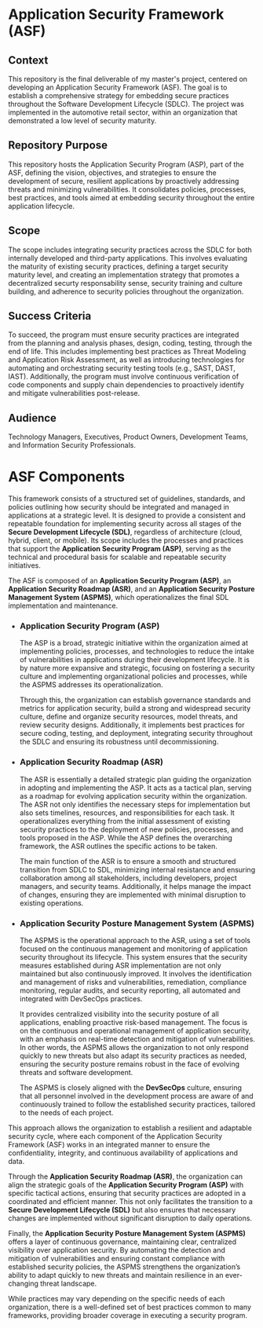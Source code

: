 # Application Security Framework (ASF)

## Context

This repository is the final deliverable of my master's project, centered on developing an Application Security Framework (ASF). The goal is to establish a comprehensive strategy for embedding secure practices throughout the Software Development Lifecycle (SDLC). The project was implemented in the automotive retail sector, within an organization that demonstrated a low level of security maturity.

## Repository Purpose

This repository hosts the Application Security Program (ASP), part of the ASF, defining the vision, objectives, and strategies to ensure the development of secure, resilient applications by proactively addressing threats and minimizing vulnerabilities. It consolidates policies, processes, best practices, and tools aimed at embedding security throughout the entire application lifecycle. 

## Scope

The scope includes integrating security practices across the SDLC for both internally developed and third-party applications. This involves evaluating the maturity of existing security practices, defining a target security maturity level, and creating an implementation strategy that promotes a decentralized securty responsability sense, security training and culture building, and adherence to security policies throughout the organization.

## Success Criteria

To succeed, the program must ensure security practices are integrated from the planning and analysis phases, design, coding, testing, through the end of life. This includes implementing best practices as Threat Modeling and Application Risk Assessment, as well as introducing technologies for automating and orchestrating security testing tools (e.g., SAST, DAST, IAST). Additionally, the program must involve continuous verification of code components and supply chain dependencies to proactively identify and mitigate vulnerabilities post-release.

## Audience

Technology Managers, Executives, Product Owners, Development Teams, and Information Security Professionals.

# ASF Components

This framework consists of a structured set of guidelines, standards, and policies outlining how security should be integrated and managed in applications at a strategic level. It is designed to provide a consistent and repeatable foundation for implementing security across all stages of the **Secure Development Lifecycle (SDL)**, regardless of architecture (cloud, hybrid, client, or mobile). Its scope includes the processes and practices that support the **Application Security Program (ASP)**, serving as the technical and procedural basis for scalable and repeatable security initiatives.

The ASF is composed of an **Application Security Program (ASP)**, an **Application Security Roadmap (ASR)**, and an **Application Security Posture Management System (ASPMS)**, which operationalizes the final SDL implementation and maintenance.

- ### Application Security Program (ASP)

    The ASP is a broad, strategic initiative within the organization aimed at implementing policies, processes, and technologies to reduce the intake of vulnerabilities in applications during their development lifecycle. It is by nature more expansive and strategic, focusing on fostering a security culture and implementing organizational policies and processes, while the ASPMS addresses its operationalization.
    
    Through this, the organization can establish governance standards and metrics for application security, build a strong and widespread security culture, define and organize security resources, model threats, and review security designs. Additionally, it implements best practices for secure coding, testing, and deployment, integrating security throughout the SDLC and ensuring its robustness until decommissioning.

- ### Application Security Roadmap (ASR)

    The ASR is essentially a detailed strategic plan guiding the organization in adopting and implementing the ASP. It acts as a tactical plan, serving as a roadmap for evolving application security within the organization. The ASR not only identifies the necessary steps for implementation but also sets timelines, resources, and responsibilities for each task. It operationalizes everything from the initial assessment of existing security practices to the deployment of new policies, processes, and tools proposed in the ASP. While the ASP defines the overarching framework, the ASR outlines the specific actions to be taken.

    The main function of the ASR is to ensure a smooth and structured transition from SDLC to SDL, minimizing internal resistance and ensuring collaboration among all stakeholders, including developers, project managers, and security teams. Additionally, it helps manage the impact of changes, ensuring they are implemented with minimal disruption to existing operations.

- ### Application Security Posture Management System (ASPMS)

    The ASPMS is the operational approach to the ASR, using a set of tools focused on the continuous management and monitoring of application security throughout its lifecycle. This system ensures that the security measures established during ASR implementation are not only maintained but also continuously improved. It involves the identification and management of risks and vulnerabilities, remediation, compliance monitoring, regular audits, and security reporting, all automated and integrated with DevSecOps practices.

    It provides centralized visibility into the security posture of all applications, enabling proactive risk-based management. The focus is on the continuous and operational management of application security, with an emphasis on real-time detection and mitigation of vulnerabilities. In other words, the ASPMS allows the organization to not only respond quickly to new threats but also adapt its security practices as needed, ensuring the security posture remains robust in the face of evolving threats and software development.

    The ASPMS is closely aligned with the **DevSecOps** culture, ensuring that all personnel involved in the development process are aware of and continuously trained to follow the established security practices, tailored to the needs of each project.

This approach allows the organization to establish a resilient and adaptable security cycle, where each component of the Application Security Framework (ASF) works in an integrated manner to ensure the confidentiality, integrity, and continuous availability of applications and data.

Through the **Application Security Roadmap (ASR)**, the organization can align the strategic goals of the **Application Security Program (ASP)** with specific tactical actions, ensuring that security practices are adopted in a coordinated and efficient manner. This not only facilitates the transition to a **Secure Development Lifecycle (SDL)** but also ensures that necessary changes are implemented without significant disruption to daily operations.

Finally, the **Application Security Posture Management System (ASPMS)** offers a layer of continuous governance, maintaining clear, centralized visibility over application security. By automating the detection and mitigation of vulnerabilities and ensuring constant compliance with established security policies, the ASPMS strengthens the organization’s ability to adapt quickly to new threats and maintain resilience in an ever-changing threat landscape.

While practices may vary depending on the specific needs of each organization, there is a well-defined set of best practices common to many frameworks, providing broader coverage in executing a security program.

